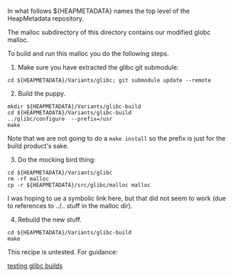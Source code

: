 In what follows  ${HEAPMETADATA} names the top level of the HeapMetadata
repository.

The malloc subdirectory of this directory contains our modified globc malloc.

To build and run this malloc you do the following steps.


1.  Make sure you have extracted the glibc git submodule:

```
cd ${HEAPMETADATA}/Variants/glibc; git submodule update --remote
```

2. Build the puppy.

```
mkdir ${HEAPMETADATA}/Variants/glibc-build
cd ${HEAPMETADATA}/Variants/glibc-build
../glibc/configure  --prefix=/usr
make
```

Note that we are not going to do a `make install` so the prefix is just
for the build product's sake.

3. Do the mocking bird thing:

```
cd ${HEAPMETADATA}/Variants/glibc
rm -rf malloc
cp -r ${HEAPMETADATA}/src/glibc/malloc malloc
```
I was hoping to ue a symbolic link here, but that did not seem to work (due
to references to ../.. stuff in the malloc dir).

4. Rebuild the new stuff.

```
cd ${HEAPMETADATA}/Variants/glibc-build
make
```


This recipe is untested. For guidance:

[testing glibc builds](https://sourceware.org/glibc/wiki/Testing/Builds)

